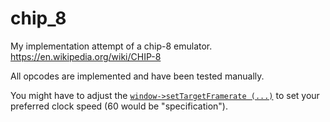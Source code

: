 # chip_8
My implementation attempt of a chip-8 emulator. https://en.wikipedia.org/wiki/CHIP-8

All opcodes are implemented and have been tested manually. 

You might have to adjust the [`window->setTargetFramerate (...)`](https://github.com/lionkor/chip_8/blob/master/main.cpp#L30) to set your preferred clock speed (60 would be "specification").
